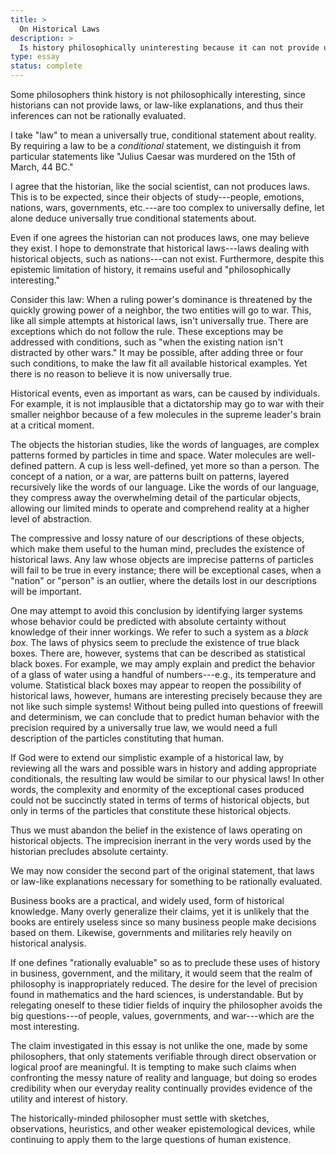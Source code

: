 ```yaml
---
title: >
  On Historical Laws
description: >
  Is history philosophically uninteresting because it can not provide universal laws?
type: essay
status: complete
---
```


Some philosophers think history is not philosophically interesting, since historians can not provide laws, or law-like explanations, and thus their inferences can not be rationally evaluated.

I take "law" to mean a universally true, conditional statement about reality. By requiring a law to be a _conditional_ statement, we distinguish it from particular statements like "Julius Caesar was murdered on the 15th of March, 44 BC."

I agree that the historian, like the social scientist, can not produces laws. This is to be expected, since their objects of study---people, emotions, nations, wars, governments, etc.---are too complex to universally define, let alone deduce universally true conditional statements about.

Even if one agrees the historian can not produces laws, one may believe they exist. I hope to demonstrate that historical laws---laws dealing with historical objects, such as nations---can not exist. Furthermore, despite this epistemic limitation of history, it remains useful and "philosophically interesting."

Consider this law: When a ruling power's dominance is threatened by the quickly growing power of a neighbor, the two entities will go to war. This, like all simple attempts at historical laws, isn't universally true. There are exceptions which do not follow the rule. These exceptions may be addressed with conditions, such as "when the existing nation isn't distracted by other wars." It may be possible, after adding three or four such conditions, to make the law fit all available historical examples. Yet there is no reason to believe it is now universally true.

Historical events, even as important as wars, can be caused by individuals. For example, it is not implausible that a dictatorship may go to war with their smaller neighbor because of a few molecules in the supreme leader's brain at a critical moment.

The objects the historian studies, like the words of languages, are complex patterns formed by particles in time and space. Water molecules are well-defined pattern. A cup is less well-defined, yet more so than a person. The concept of a nation, or a war, are patterns built on patterns, layered recursively like the words of our language. Like the words of our language, they compress away the overwhelming detail of the particular objects, allowing our limited minds to operate and comprehend reality at a higher level of abstraction.

The compressive and lossy nature of our descriptions of these objects, which make them useful to the human mind, precludes the existence of historical laws. Any law whose objects are imprecise patterns of particles will fail to be true in every instance; there will be exceptional cases, when a "nation" or "person" is an outlier, where the details lost in our descriptions will be important.

One may attempt to avoid this conclusion by identifying larger systems whose behavior could be predicted with absolute certainty without knowledge of their inner workings. We refer to such a system as a _black box_. The laws of physics seem to preclude the existence of true black boxes. There are, however, systems that can be described as statistical black boxes. For example, we may amply explain and predict the behavior of a glass of water using a handful of numbers---e.g., its temperature and volume. Statistical black boxes may appear to reopen the possibility of historical laws, however, humans are interesting precisely because they are not like such simple systems! Without being pulled into questions of freewill and determinism, we can conclude that to predict human behavior with the precision required by a universally true law, we would need a full description of the particles constituting that human.

If God were to extend our simplistic example of a historical law, by reviewing all the wars and possible wars in history and adding appropriate conditionals, the resulting law would be similar to our physical laws! In other words, the complexity and enormity of the exceptional cases produced could not be succinctly stated in terms of terms of historical objects, but only in terms of the particles that constitute these historical objects.

Thus we must abandon the belief in the existence of laws operating on historical objects. The imprecision inerrant in the very words used by the historian precludes absolute certainty.

We may now consider the second part of the original statement, that laws or law-like explanations necessary for something to be rationally evaluated.

Business books are a practical, and widely used, form of historical knowledge.  Many overly generalize their claims, yet it is unlikely that the books are entirely useless since so many business people make decisions based on them. Likewise, governments and militaries rely heavily on historical analysis.

If one defines "rationally evaluable" so as to preclude these uses of history in business, government, and the military, it would seem that the realm of philosophy is inappropriately reduced. The desire for the level of precision found in mathematics and the hard sciences, is understandable. But by relegating oneself to these tidier fields of inquiry the philosopher avoids the big questions---of people, values, governments, and war---which are the most interesting.

The claim investigated in this essay is not unlike the one, made by some philosophers, that only statements verifiable through direct observation or logical proof are meaningful. It is tempting to make such claims when confronting the messy nature of reality and language, but doing so erodes credibility when our everyday reality continually provides evidence of the utility and interest of history.

The historically-minded philosopher must settle with sketches, observations, heuristics, and other weaker epistemological devices, while continuing to apply them to the large questions of human existence.
